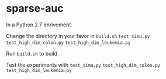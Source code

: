 # sparse-auc

In a Python 2.7 enrivoment

Change the directory in your favor in `build.sh` `test_simu.py` `test_high_dim_colon.py` `test_high_dim_leukemia.py`

Run `build.sh` to build

Test the experiments with `test_simu.py` `test_high_dim_colon.py` `test_high_dim_leukemia.py`
